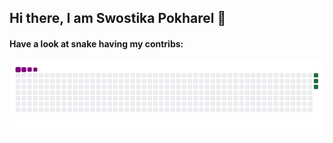 ## Hi there, I am Swostika Pokharel 👋

#### Have a look at snake having my contribs:
![Snake gif](https://github.com/swostika123/swostika123/blob/b5225841a585e867bfc5e2ba886ed6a9b0736ae6/output/github-contribution-grid-snake.gif)  
